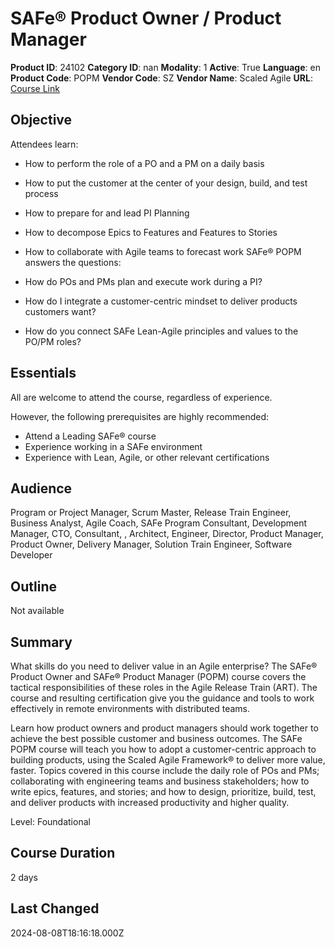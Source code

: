 # SAFe® Product Owner / Product Manager

**Product ID**: 24102
**Category ID**: nan
**Modality**: 1
**Active**: True
**Language**: en
**Product Code**: POPM
**Vendor Code**: SZ
**Vendor Name**: Scaled Agile
**URL**: [Course Link](https://www.fastlaneus.com/course/scaledagile-popm)

## Objective
Attendees learn:


- How to perform the role of a PO and a PM on a daily basis
- How to put the customer at the center of your design, build, and test process
- How to prepare for and lead PI Planning
- How to decompose Epics to Features and Features to Stories
- How to collaborate with Agile teams to forecast work
SAFe® POPM answers the questions:


- How do POs and PMs plan and execute work during a PI?
- How do I integrate a customer-centric mindset to deliver products customers want?
- How do you connect SAFe Lean-Agile principles and values to the PO/PM roles?

## Essentials
All are welcome to attend the course, regardless of experience.

However, the following prerequisites are highly recommended:


- Attend a Leading SAFe® course
- Experience working in a SAFe environment
- Experience with Lean, Agile, or other relevant certifications

## Audience
Program or Project Manager, Scrum Master, Release Train Engineer, Business Analyst, Agile Coach, SAFe Program Consultant, Development Manager, CTO, Consultant, , Architect, Engineer, Director, Product Manager, Product Owner, Delivery Manager, Solution Train Engineer, Software Developer

## Outline
Not available

## Summary
What skills do you need to deliver value in an Agile enterprise? The SAFe® Product Owner and SAFe® Product Manager (POPM) course covers the tactical responsibilities of these roles in the Agile Release Train (ART). The course and resulting certification give you the guidance and tools to work effectively in remote environments with distributed teams.

Learn how product owners and product managers should work together to achieve the best possible customer and business outcomes. The SAFe POPM course will teach you how to adopt a customer-centric approach to building products, using the Scaled Agile Framework® to deliver more value, faster. Topics covered in this course include the daily role of POs and PMs; collaborating with engineering teams and business stakeholders; how to write epics, features, and stories; and how to design, prioritize, build, test, and deliver products with increased productivity and higher quality.

Level: Foundational

## Course Duration
2 days

## Last Changed
2024-08-08T18:16:18.000Z
